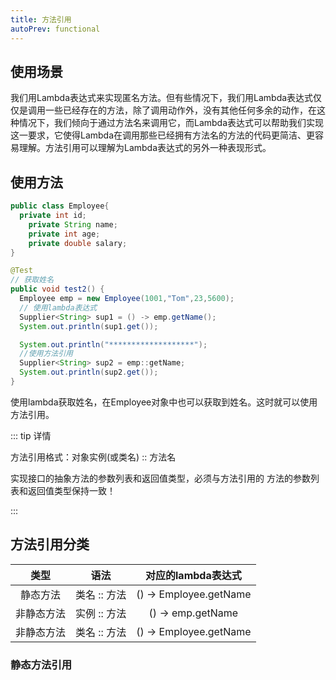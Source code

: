 ```yaml
---
title: 方法引用
autoPrev: functional
---
```

## 使用场景
我们用Lambda表达式来实现匿名方法。但有些情况下，我们用Lambda表达式仅仅是调用一些已经存在的方法，除了调用动作外，没有其他任何多余的动作，在这种情况下，我们倾向于通过方法名来调用它，而Lambda表达式可以帮助我们实现这一要求，它使得Lambda在调用那些已经拥有方法名的方法的代码更简洁、更容易理解。方法引用可以理解为Lambda表达式的另外一种表现形式。

## 使用方法

```java
public class Employee{
  private int id;
	private String name;
	private int age;
	private double salary;
}

@Test
// 获取姓名
public void test2() {
  Employee emp = new Employee(1001,"Tom",23,5600);
  // 使用lambda表达式
  Supplier<String> sup1 = () -> emp.getName();
  System.out.println(sup1.get());

  System.out.println("*******************");
  //使用方法引用
  Supplier<String> sup2 = emp::getName;
  System.out.println(sup2.get());
}
```
使用lambda获取姓名，在Employee对象中也可以获取到姓名。这时就可以使用方法引用。

::: tip 详情

方法引用格式：对象实例(或类名) :: 方法名

实现接口的抽象方法的参数列表和返回值类型，必须与方法引用的
方法的参数列表和返回值类型保持一致！

:::

## 方法引用分类

|    类型    |     语法      |      对应的lambda表达式   |
| :-------: | :-----------: | :----------------------: |
|  静态方法  |  类名 :: 方法  |  () -> Employee.getName  |
| 非静态方法 |  实例 :: 方法  |    () -> emp.getName    |
| 非静态方法 |  类名 :: 方法  |    () -> Employee.getName  |

### 静态方法引用


